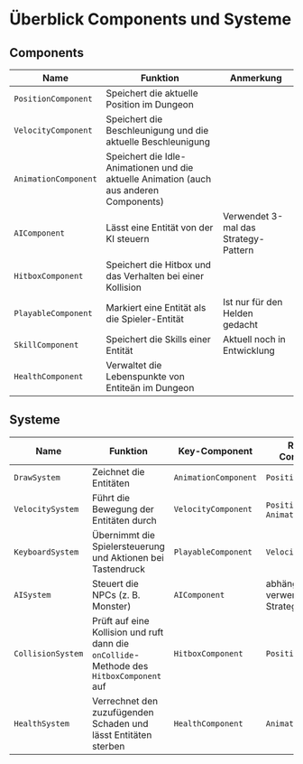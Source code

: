 # Überblick Components und Systeme


## Components


| Name                 | Funktion                                                                                | Anmerkung                                 |
|----------------------|-----------------------------------------------------------------------------------------|-------------------------------------------|
| `PositionComponent`  | Speichert die aktuelle Position im Dungeon                                              |                                           |
| `VelocityComponent`  | Speichert die Beschleunigung und die aktuelle Beschleunigung                            |                                           |
| `AnimationComponent` | Speichert die Idle-Animationen und die aktuelle Animation (auch aus anderen Components) |                                           |
| `AIComponent`        | Lässt eine Entität von der KI steuern                                                   | Verwendet 3-mal das Strategy-Pattern      |
| `HitboxComponent`    | Speichert die Hitbox und das Verhalten bei einer Kollision                              |                                           |
| `PlayableComponent`  | Markiert eine Entität als die Spieler-Entität                                           | Ist nur für den Helden gedacht            |
| `SkillComponent`     | Speichert die Skills einer Entität                                                      | Aktuell noch in Entwicklung               |
| `HealthComponent`    | Verwaltet die Lebenspunkte von Entiteän im Dungeon                                      |                                           |


## Systeme

| Name              | Funktion                                                                                | Key-Component        | Required Components                       | Anmerkung |
|-------------------|-----------------------------------------------------------------------------------------|----------------------|-------------------------------------------|-----------|
| `DrawSystem`      | Zeichnet die Entitäten                                                                  | `AnimationComponent` | `PositionComponent`                       |           |
| `VelocitySystem`  | Führt die Bewegung der Entitäten durch                                                  | `VelocityComponent`  | `PositionComponent`, `AnimationComponent` |           |
| `KeyboardSystem`  | Übernimmt die Spielersteuerung und Aktionen bei Tastendruck                             | `PlayableComponent`  | `VelocityComponent`                       |           |
| `AISystem`        | Steuert die NPCs (z. B. Monster)                                                        | `AIComponent`        | abhängig von den verwendeten Strategien   |           |
| `CollisionSystem` | Prüft auf eine Kollision und ruft dann die `onCollide`-Methode des `HitboxComponent` auf| `HitboxComponent`    | `PositionComponent`                       |           |
| `HealthSystem`    | Verrechnet den zuzufügenden Schaden und lässt Entitäten sterben                         | `HealthComponent`    | `AnimationComponent`                      |           |